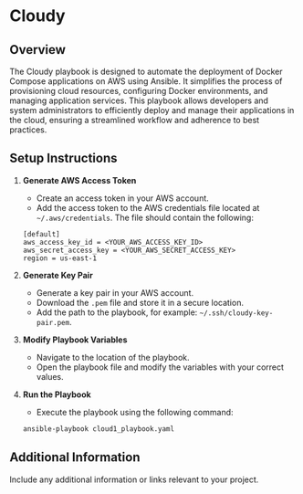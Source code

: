 # Cloudy

## Overview
The Cloudy playbook is designed to automate the deployment of Docker Compose applications on AWS using Ansible. It simplifies the process of provisioning cloud resources, configuring Docker environments, and managing application services. This playbook allows developers and system administrators to efficiently deploy and manage their applications in the cloud, ensuring a streamlined workflow and adherence to best practices.

## Setup Instructions

1. **Generate AWS Access Token**
   - Create an access token in your AWS account.
   - Add the access token to the AWS credentials file located at `~/.aws/credentials`. The file should contain the following:

   ```plaintext
   [default]
   aws_access_key_id = <YOUR_AWS_ACCESS_KEY_ID>
   aws_secret_access_key = <YOUR_AWS_SECRET_ACCESS_KEY>
   region = us-east-1
   ```

2. **Generate Key Pair**
   - Generate a key pair in your AWS account.
   - Download the `.pem` file and store it in a secure location.
   - Add the path to the playbook, for example: `~/.ssh/cloudy-key-pair.pem`.

3. **Modify Playbook Variables**
   - Navigate to the location of the playbook.
   - Open the playbook file and modify the variables with your correct values.

4. **Run the Playbook**
   - Execute the playbook using the following command:

   ```bash
   ansible-playbook cloud1_playbook.yaml
   ```

## Additional Information
Include any additional information or links relevant to your project.
